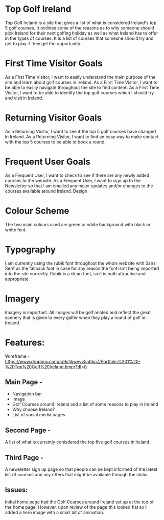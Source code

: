 # Top Golf Ireland
Top Golf Ireland is a site that gives a list of what is considered Ireland's top 5 golf courses.  It outlines some of the reasons as to why someone should pick Ireland for their next golfing holiday as well as what Ireland has to offer in the types of courses.  It is a list of courses that someone should try and get to play if they get the opportunity.
# First Time Visitor Goals
As a First Time Visitor, I want to easily understand the main purpose of the site and learn about golf courses in Ireland.
As a First Time Visitor, I want to be able to easily navigate throughout the site to find content.
As a First Time Visitor, I want to be able to identify the top golf courses which I should try and visit in Ireland.
# Returning Visitor Goals
As a Returning Visitor, I want to see if the top 5 golf courses have changed in Ireland.
As a Returning Visitor, I want to find an easy way to make contact with the top 5 courses to be able to book a round.
# Frequent User Goals
As a Frequent User, I want to check to see if there are any newly added courses to the website.
As a Frequent User, I want to sign up to the Newsletter so that I am emailed any major updates and/or changes to the courses available around Ireland.
Design
# Colour Scheme
The two main colours used are green or white background with black or white font.
# Typography
I am currently using the rubik font throughout the whole website with Sans Serif as the fallback font in case for any reason the font isn't being imported into the site correctly. Rubik is a clean font, so it is both attractive and appropriate.
# Imagery
Imagery is important. All images will be golf related and reflect the great scenery that is given to every golfer when they play a round of golf in Ireland.
# Features:
Wireframe - https://www.dropbox.com/s/9ntjkweyv5a0bo7/Portfolio%201%20-%20Top%20Golf%20Ireland.bmpr?dl=0
## Main Page -
- Navigation bar
- Image
- Golf Courses around Ireland and a list of some reasons to play in Ireland
- Why choose Ireland?
- List of social media pages
## Second Page -
A list of what is currently conisdered the top five golf courses in Ireland.
## Third Page -
A newsletter sign up page so that people can be kept informed of the latest list of courses and any offers that might be available through the clubs.
## Issues:
Initial home page had the Golf Courses around Ireland set up at the top of the home page. However, upon review of the page this looked flat so I added a hero image with a small bit of animation.